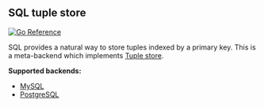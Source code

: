 ## SQL tuple store

[![Go Reference](https://pkg.go.dev/badge/github.com/hidal-go/hidalgo/tuple/sql.svg "GoDoc for SQL tuple store within HiDAL-Go")](https://pkg.go.dev/github.com/hidal-go/hidalgo/tuple/sql)

SQL provides a natural way to store tuples indexed by a primary key.
This is a meta-backend which implements [Tuple store](./tuple-strict.md).

**Supported backends:**

* [MySQL](https://www.mysql.com)
* [PostgreSQL](https://www.postgresql.org)
